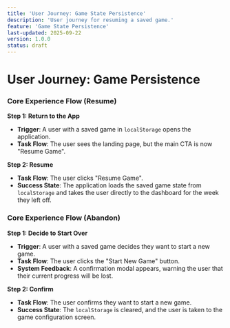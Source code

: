 ```yaml
---
title: 'User Journey: Game State Persistence'
description: 'User journey for resuming a saved game.'
feature: 'Game State Persistence'
last-updated: 2025-09-22
version: 1.0.0
status: draft
---
```


# User Journey: Game Persistence

### Core Experience Flow (Resume)

**Step 1: Return to the App**
- **Trigger**: A user with a saved game in `localStorage` opens the application.
- **Task Flow**: The user sees the landing page, but the main CTA is now "Resume Game".

**Step 2: Resume**
- **Task Flow**: The user clicks "Resume Game".
- **Success State**: The application loads the saved game state from `localStorage` and takes the user directly to the dashboard for the week they left off.

### Core Experience Flow (Abandon)

**Step 1: Decide to Start Over**
- **Trigger**: A user with a saved game decides they want to start a new game.
- **Task Flow**: The user clicks the "Start New Game" button.
- **System Feedback**: A confirmation modal appears, warning the user that their current progress will be lost.

**Step 2: Confirm**
- **Task Flow**: The user confirms they want to start a new game.
- **Success State**: The `localStorage` is cleared, and the user is taken to the game configuration screen.
